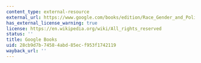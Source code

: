 ```yaml
---
content_type: external-resource
external_url: https://www.google.com/books/edition/Race_Gender_and_Political_Representation/JVEAEAAAQBAJ?hl=en&gbpv=1
has_external_license_warning: true
license: https://en.wikipedia.org/wiki/All_rights_reserved
status: ''
title: Google Books
uid: 28cb9d7b-7458-4abd-85ec-f953f1742119
wayback_url: ''
---
```

